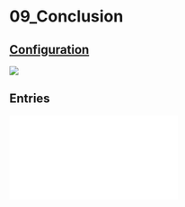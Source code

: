 # 09_Conclusion
## [Configuration](./09_Conclusion.canvas)
![](./09_Conclusion.canvas)
## Entries
![](./09_entries/09.00_Intro.md)
